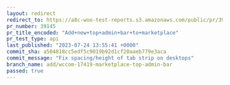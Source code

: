 ```yaml
---
layout: redirect
redirect_to: https://a8c-woo-test-reports.s3.amazonaws.com/public/pr/39145/api/index.html
pr_number: 39145
pr_title_encoded: "Add+new+top+admin+bar+to+marketplace"
pr_test_type: api
last_published: "2023-07-24 13:55:41 +0000"
commit_sha: a504818cc5edf5c9019b92d1cf20aaeb779e3aca
commit_message: "Fix spacing/height of tab strip on desktops"
branch_name: add/wccom-17419-marketplace-top-admin-bar
passed: true
---
```

